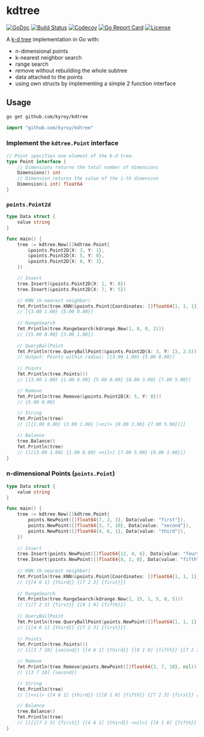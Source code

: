 # kdtree

[![GoDoc](https://godoc.org/github.com/kyroy/kdtree?status.svg)](https://godoc.org/github.com/kyroy/kdtree)
[![Build Status](https://travis-ci.org/kyroy/kdtree.svg?branch=master)](https://travis-ci.org/kyroy/kdtree)
[![Codecov](https://img.shields.io/codecov/c/github/kyroy/kdtree.svg)](https://codecov.io/gh/kyroy/kdtree)
[![Go Report Card](https://goreportcard.com/badge/github.com/kyroy/kdtree)](https://goreportcard.com/report/github.com/kyroy/kdtree)
[![License](https://img.shields.io/badge/License-Apache%202.0-blue.svg)](https://github.com/kyroy/kdtree/blob/master/LICENSE)

A [k-d tree](https://en.wikipedia.org/wiki/K-d_tree) implementation in Go with:
- n-dimensional points
- k-nearest neighbor search
- range search
- remove without rebuilding the whole subtree
- data attached to the points
- using own structs by implementing a simple 2 function interface 


## Usage

```bash
go get github.com/kyroy/kdtree
```

```go
import "github.com/kyroy/kdtree"
````


### Implement the `kdtree.Point` interface

```go
// Point specifies one element of the k-d tree.
type Point interface {
	// Dimensions returns the total number of dimensions
	Dimensions() int
	// Dimension returns the value of the i-th dimension
	Dimension(i int) float64
}
```


### `points.Point2d`

```go
type Data struct {
	value string
}

func main() {
	tree := kdtree.New([]kdtree.Point{
		&points.Point2D{X: 3, Y: 1},
		&points.Point2D{X: 5, Y: 0},
		&points.Point2D{X: 8, Y: 3},
	})

	// Insert
	tree.Insert(&points.Point2D{X: 1, Y: 8})
	tree.Insert(&points.Point2D{X: 7, Y: 5})

	// KNN (k-nearest neighbor)
	fmt.Println(tree.KNN(&points.Point{Coordinates: []float64{1, 1, 1}}, 2))
	// [{3.00 1.00} {5.00 0.00}]
	
	// RangeSearch
	fmt.Println(tree.RangeSearch(kdrange.New(1, 8, 0, 2)))
	// [{5.00 0.00} {3.00 1.00}]
	
	// QueryBallPoint 
	fmt.Println(tree.QueryBallPoint(&points.Point2D{X: 3, Y: 1}, 2.5)) 
	// Output: Points within radius: [{3.00 1.00} {5.00 0.00}]
    
	// Points
	fmt.Println(tree.Points())
	// [{3.00 1.00} {1.00 8.00} {5.00 0.00} {8.00 3.00} {7.00 5.00}]

	// Remove
	fmt.Println(tree.Remove(&points.Point2D{X: 5, Y: 0}))
	// {5.00 0.00}

	// String
	fmt.Println(tree)
	// [[{1.00 8.00} {3.00 1.00} [<nil> {8.00 3.00} {7.00 5.00}]]]

	// Balance
	tree.Balance()
	fmt.Println(tree)
	// [[[{3.00 1.00} {1.00 8.00} <nil>] {7.00 5.00} {8.00 3.00}]]
}
```

### n-dimensional Points (`points.Point`)
```go
type Data struct {
	value string
}

func main() {
    tree := kdtree.New([]kdtree.Point{
        points.NewPoint([]float64{7, 2, 3}, Data{value: "first"}),
        points.NewPoint([]float64{3, 7, 10}, Data{value: "second"}),
        points.NewPoint([]float64{4, 6, 1}, Data{value: "third"}),
    })
    
    // Insert
    tree.Insert(points.NewPoint([]float64{12, 4, 6}, Data{value: "fourth"}))
    tree.Insert(points.NewPoint([]float64{8, 1, 0}, Data{value: "fifth"}))
    
    // KNN (k-nearest neighbor)
    fmt.Println(tree.KNN(&points.Point{Coordinates: []float64{1, 1, 1}}, 2))
    // [{[4 6 1] {third}} {[7 2 3] {first}}]
    
    // RangeSearch
    fmt.Println(tree.RangeSearch(kdrange.New(1, 15, 1, 5, 0, 5)))
    // [{[7 2 3] {first}} {[8 1 0] {fifth}}]
	
    // QueryBallPoint
    fmt.Println(tree.QueryBallPoint(points.NewPoint([]float64{1, 1, 1}, nil), 5.0))
    // [{[4 6 1] {third}} {[7 2 3] {first}}]
	
    // Points
    fmt.Println(tree.Points())
    // [{[3 7 10] {second}} {[4 6 1] {third}} {[8 1 0] {fifth}} {[7 2 3] {first}} {[12 4 6] {fourth}}]

    // Remove
    fmt.Println(tree.Remove(points.NewPoint([]float64{3, 7, 10}, nil)))
    // {[3 7 10] {second}}

    // String
    fmt.Println(tree)
    // [[<nil> {[4 6 1] {third}} [{[8 1 0] {fifth}} {[7 2 3] {first}} {[12 4 6] {fourth}}]]]

    // Balance
    tree.Balance()
    fmt.Println(tree)
    // [[[{[7 2 3] {first}} {[4 6 1] {third}} <nil>] {[8 1 0] {fifth}} {[12 4 6] {fourth}}]]
}
```
